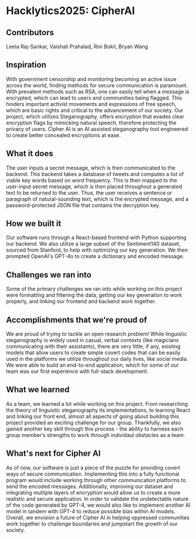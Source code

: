 # Hacklytics2025: CipherAI
## Contributors
Leela Raj-Sankar, Vaishali Prahalad, Rini Bokil, Bryan Wang
## Inspiration
With government censorship and monitoring becoming an active issue across the world, finding methods for secure communication is paramount. With prevalent methods such as RSA, one can easily tell when a message is encrypted, which can lead to users and communities being flagged. This hinders important activist movements and expressions of free speech, which are basic rights and critical to the advancement of our society. Our project, which utilizes Steganography, offers encryption that evades clear encryption flags by mimicking natural speech, therefore protecting the privacy of users. Cipher AI is an AI assisted steganography tool engineered to create better concealed encryptions at ease.

## What it does
The user inputs a secret message, which is then communicated to the backend. This backend takes a database of tweets and computes a list of viable key words based on word frequency. This is then mapped to the user-input secret message, which is then placed throughout a generated text to be returned to the user. Thus, the user receives a sentence or paragraph of natural-sounding text, which is the encrypted message, and a password-protected JSON file that contains the decryption key.

## How we built it
Our software runs through a React-based frontend with Python supporting our backend. We also utilize a large subset of the Sentiment140 dataset, sourced from Stanford, to help with optimizing our key generation. We then prompted OpenAI's GPT-4o to create a dictionary and encoded message.

## Challenges we ran into
Some of the primary challenges we ran into while working on this project were formatting and filtering the data, getting our key generation to work properly, and linking our frontend and backend work together.

## Accomplishments that we're proud of
We are proud of trying to tackle an open research problem! While linguistic steganography is widely used in casual, verbal contexts (like magicians communicating with their assistants), there are very little, if any, existing models that allow users to create simple covert codes that  can be easily used in the platforms we utilize throughout our daily lives, like social media. We were able to build an end-to-end application, which for some of our team was our first experience with full-stack development.

## What we learned
As a team, we learned a lot while working on this project. From researching the theory of linguistic steganography its implementations, to learning React and linking our front end, almost all aspects of going about building this project provided an exciting challenge for our group. Thankfully, we also gained another key skill through this process - the ability to harness each group member’s strengths to work through individaul obstacles as a team. 

## What's next for Cipher AI
As of now, our software is just a piece of the puzzle for providing covert ways of secure communication. Implementing this into a fully functional program would include working through other communication platforms to send the encoded messages. Additionally, improving our dataset and integrating multiple layers of encryption would allow us to create a more realistic and secure application. In order to validate the undetectable nature of the code generated by GPT-4, we would also like to implement another AI model in tandem with GPT-4 to reduce possible bias within AI models. Overall, we envision a future of Cipher AI in helping oppressed communities work together to challenge boundaries and jumpstart the growth of our society.

